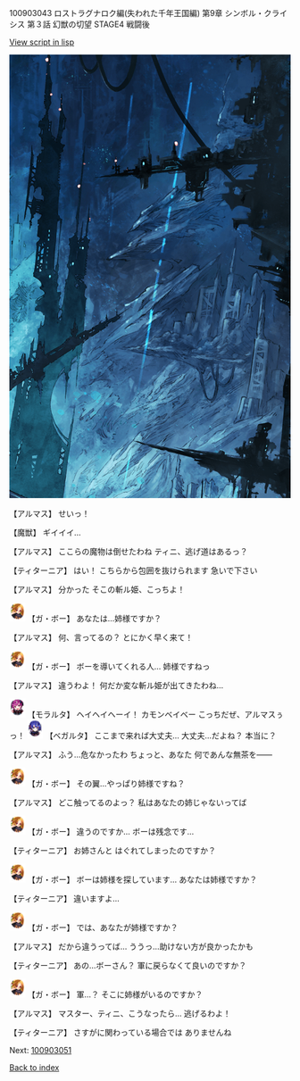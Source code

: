 100903043 ロストラグナロク編(失われた千年王国編) 第9章 シンボル・クライシス 第３話 幻獣の切望 STAGE4 戦闘後

[View script in lisp](../scripts/100903043.txt)

![underground_world_1.png](../images/backgrounds/underground_world_1.png)

【アルマス】
せいっ！

【魔獣】
ギイイイ…

【アルマス】
ここらの魔物は倒せたわね
ティニ、逃げ道はあるっ？

【ティターニア】
はい！
こちらから包囲を抜けられます
急いで下さい

【アルマス】
分かった
そこの斬ル姫、こっちよ！

<img src="../images/units/3302111.png" alt="3302111.png" height="34"/>
【ガ・ボー】
あなたは…姉様ですか？

【アルマス】
何、言ってるの？
とにかく早く来て！

<img src="../images/units/3302111.png" alt="3302111.png" height="34"/>
【ガ・ボー】
ボーを導いてくれる人…
姉様ですねっ

【アルマス】
違うわよ！
何だか変な斬ル姫が出てきたわね…

<img src="../images/units/3104011.png" alt="3104011.png" height="34"/>
【モラルタ】
ヘイヘイヘーイ！
カモンベイベー
こっちだぜ、アルマスぅっ！

<img src="../images/units/3104111.png" alt="3104111.png" height="34"/>
【ベガルタ】
ここまで来れば大丈夫…
大丈夫…だよね？
本当に？

【アルマス】
ふう…危なかったわ
ちょっと、あなた
何であんな無茶を――

<img src="../images/units/3302111.png" alt="3302111.png" height="34"/>
【ガ・ボー】
その翼…やっぱり姉様ですね？

【アルマス】
どこ触ってるのよっ？
私はあなたの姉じゃないってば

<img src="../images/units/3302111.png" alt="3302111.png" height="34"/>
【ガ・ボー】
違うのですか…
ボーは残念です…

【ティターニア】
お姉さんと
はぐれてしまったのですか？

<img src="../images/units/3302111.png" alt="3302111.png" height="34"/>
【ガ・ボー】
ボーは姉様を探しています…
あなたは姉様ですか？

【ティターニア】
違いますよ…

<img src="../images/units/3302111.png" alt="3302111.png" height="34"/>
【ガ・ボー】
では、あなたが姉様ですか？

【アルマス】
だから違うってば…
ううっ…助けない方が良かったかも

【ティターニア】
あの…ボーさん？
軍に戻らなくて良いのですか？

<img src="../images/units/3302111.png" alt="3302111.png" height="34"/>
【ガ・ボー】
軍…？
そこに姉様がいるのですか？

【アルマス】
マスター、ティニ、こうなったら…
逃げるわよ！

【ティターニア】
さすがに関わっている場合では
ありませんね

Next: [100903051](100903051.md)

[Back to index](index.md)
